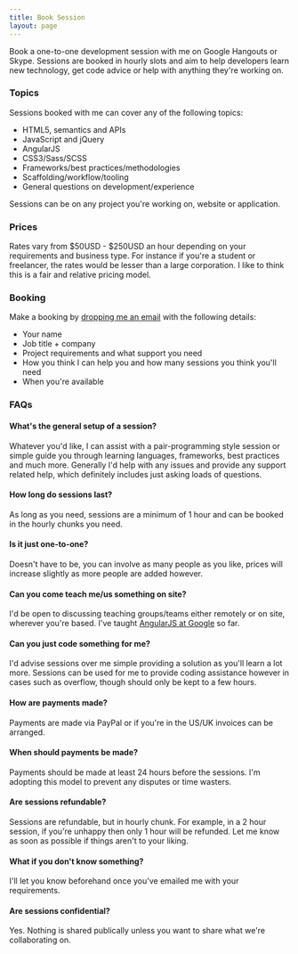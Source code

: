 ```yaml
---
title: Book Session
layout: page
---
```


Book a one-to-one development session with me on Google Hangouts or Skype. Sessions are booked in hourly slots and aim to help developers learn new technology, get code advice or help with anything they're working on.

### Topics
Sessions booked with me can cover any of the following topics:

* HTML5, semantics and APIs
* JavaScript and jQuery
* AngularJS
* CSS3/Sass/SCSS
* Frameworks/best practices/methodologies
* Scaffolding/workflow/tooling
* General questions on development/experience

Sessions can be on any project you're working on, website or application.

### Prices
Rates vary from $50USD - $250USD an hour depending on your requirements and business type. For instance if you're a student or freelancer, the rates would be lesser than a large corporation. I like to think this is a fair and relative pricing model.

### Booking
Make a booking by [dropping me an email](/contact) with the following details:

* Your name
* Job title + company
* Project requirements and what support you need
* How you think I can help you and how many sessions you think you'll need
* When you're available

### FAQs

#### What's the general setup of a session?
Whatever you'd like, I can assist with a pair-programming style session or simple guide you through learning languages, frameworks, best practices and much more. Generally I'd help with any issues and provide any support related help, which definitely includes just asking loads of questions.

#### How long do sessions last?
As long as you need, sessions are a minimum of 1 hour and can be booked in the hourly chunks you need.

#### Is it just one-to-one?
Doesn't have to be, you can involve as many people as you like, prices will increase slightly as more people are added however.

#### Can you come teach me/us something on site?
I'd be open to discussing teaching groups/teams either remotely or on site, wherever you're based. I've taught [AngularJS at Google](//speakerdeck.com/toddmotto/angularjs-in-one-day) so far.

#### Can you just code something for me?
I'd advise sessions over me simple providing a solution as you'll learn a lot more. Sessions can be used for me to provide coding assistance however in cases such as overflow, though should only be kept to a few hours.

#### How are payments made?
Payments are made via PayPal or if you're in the US/UK invoices can be arranged.

#### When should payments be made?
Payments should be made at least 24 hours before the sessions. I'm adopting this model to prevent any disputes or time wasters.

#### Are sessions refundable?
Sessions are refundable, but in hourly chunk. For example, in a 2 hour session, if you're unhappy then only 1 hour will be refunded. Let me know as soon as possible if things aren't to your liking.

#### What if you don't know something?
I'll let you know beforehand once you've emailed me with your requirements.

#### Are sessions confidential?
Yes. Nothing is shared publically unless you want to share what we're collaborating on.
